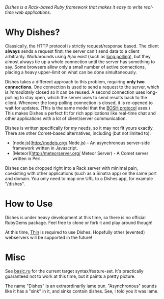 *Dishes is a Rack-based Ruby framework that makes it easy to write real-time web applications.*

Why Dishes?
===========
Classically, the HTTP protocol is strictly request/response based. The client __always__ sends a request first; the server can't send data to a client arbitrarily. Workarounds using Ajax exist (such as [long polling][long-polling]), but they almost always tie up a whole connection until the server has something to say. Some browsers allow only a small number of active connections, placing a heavy upper-limit on what can be done simultaneously.

Dishes takes a different approach to this problem, requiring __only two connections__. One connection is used to send a request to the server, which is *immediately* closed so it can be reused. A second connection uses long-polling to stay open, which the server uses to send results back to the client. Whenever the long-polling connection is closed, it is re-opened to wait for updates. (This is the same model that the [BOSH protocol][bosh] uses.) This makes Dishes a perfect fit for rich applications like real-time chat and other applications with a lot of client/server communication.

Dishes is written specifically for *my* needs, so it may not fit yours exactly. There are other Comet-based alternatives, including (but not limited to):

- [node.js](http://nodejs.org/ Node.js) - An asynchronous server-side framework written in Javascript.
- [Meteor](http://meteorserver.org/ Meteor Server) - A Comet server written in Perl.

Dishes can be dropped right into a Rack server with minimal pain, coexisting with other applications (such as a Sinatra app) on the same port and domain. You only need to map one URL to a Dishes app, for example "/dishes".


How to Use
==========
Dishes is under heavy development at this time, so there is no official RubyGems package. Feel free to clone or fork it and play around though!

At this time, [Thin][thin] is required to use Dishes. Hopefully other (evented) webservers will be supported in the future!


Misc
====
See [basic.ru](http://github.com/Twisol/dishes/blob/master/examples/basic.ru "A basic Dishes app") for the current target syntax/feature-set. It's practically guaranteed not to work at this time, but it paints a pretty picture.

The name "Dishes" is an extraordinarily lame pun. "Asynchronous" sounds like it has a "sink" in it, and sinks contain dishes. See, I told you it was lame.


  [long-polling]: http://en.wikipedia.org/wiki/Long_polling#Long_polling "Long polling at Wikipedia"
  [bosh]: http://en.wikipedia.org/wiki/BOSH "BOSH at Wikipedia"
  [thin]: http://code.macournoyer.com/thin/ "The Thin webserver"